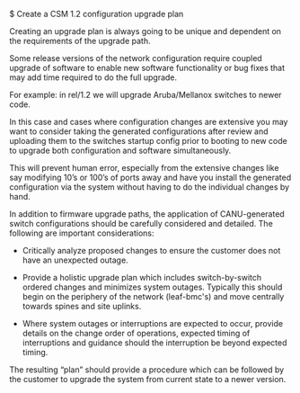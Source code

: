 $ Create a CSM 1.2 configuration upgrade plan 

 
Creating an upgrade plan is always going to be unique and dependent on the requirements of the upgrade path.  

Some release versions of the network configuration require coupled upgrade of software to enable new software functionality or bug fixes that may add time required to do the full upgrade.  

For example: in rel/1.2 we will upgrade Aruba/Mellanox switches to newer code.  

In this case and cases where configuration changes are extensive you may want to consider taking the generated configurations after review and uploading them to the switches startup config prior to booting to new code to upgrade both configuration and software simultaneously.  

This will prevent human error, especially from the extensive changes like say modifying 10’s or 100’s of ports away and have you install the generated configuration via the system without having to do the individual changes by hand.  

In addition to firmware upgrade paths, the application of CANU-generated switch configurations should be carefully considered and detailed.  The following are important considerations: 

* Critically analyze proposed changes to ensure the customer does not have an unexpected outage. 

* Provide a holistic upgrade plan which includes switch-by-switch ordered changes and minimizes system outages. Typically this should begin on the periphery of the network (leaf-bmc's) and move centrally towards spines and site uplinks. 

* Where system outages or interruptions are expected to occur, provide details on the change order of operations, expected timing of interruptions and guidance should the interruption be beyond expected timing. 

The resulting “plan” should provide a procedure which can be followed by the customer to upgrade the system from current state to a newer version.   